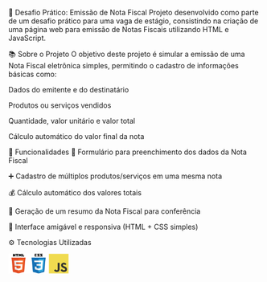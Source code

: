 🧾 Desafio Prático: Emissão de Nota Fiscal
Projeto desenvolvido como parte de um desafio prático para uma vaga de estágio, consistindo na criação de uma página web para emissão de Notas Fiscais utilizando HTML e JavaScript.

📚 Sobre o Projeto
O objetivo deste projeto é simular a emissão de uma Nota Fiscal eletrônica simples, permitindo o cadastro de informações básicas como:

Dados do emitente e do destinatário

Produtos ou serviços vendidos

Quantidade, valor unitário e valor total

Cálculo automático do valor final da nota

🚀 Funcionalidades
📝 Formulário para preenchimento dos dados da Nota Fiscal

➕ Cadastro de múltiplos produtos/serviços em uma mesma nota

💰 Cálculo automático dos valores totais

📄 Geração de um resumo da Nota Fiscal para conferência

🎨 Interface amigável e responsiva (HTML + CSS simples)

⚙️ Tecnologias Utilizadas
<div style="display: flex; flex-wrap: nowrap; align-items: center;"> <a href="https://developer.mozilla.org/en-US/docs/Web/HTML" target="_blank" rel="noreferrer"><img src="https://raw.githubusercontent.com/devicons/devicon/master/icons/html5/html5-original-wordmark.svg" alt="html5" width="40" height="40"/></a> 
  <a href="https://developer.mozilla.org/en-US/docs/Web/CSS" target="_blank" rel="noreferrer"><img src="https://raw.githubusercontent.com/devicons/devicon/master/icons/css3/css3-original-wordmark.svg" alt="css3" width="40" height="40"/></a> 
  <a href="https://developer.mozilla.org/en-US/docs/Web/JavaScript" target="_blank" rel="noreferrer"><img src="https://raw.githubusercontent.com/devicons/devicon/master/icons/javascript/javascript-original.svg" alt="javascript" width="40" height="40"/></a>
</div>
